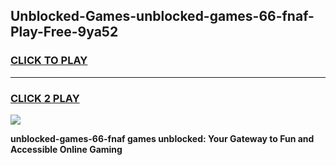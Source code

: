 
## Unblocked-Games-unblocked-games-66-fnaf-Play-Free-9ya52
<h3>
<a href="https://premium76.site?title=unblocked-games-66-fnaf&ref=21A">CLICK TO PLAY</a></h3>
<hr>

<h3>
<a href="https://premium76.site?title=unblocked-games-66-fnaf&ref=21A">CLICK 2 PLAY</a>
  
</h3>

<a href="https://premium76.site?title=unblocked-games-66-fnaf&ref=21A"><img src="https://clearcache.store/games.png"></a>


**unblocked-games-66-fnaf games unblocked: Your Gateway to Fun and Accessible Online Gaming**
